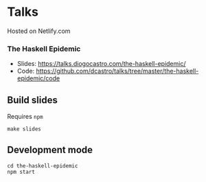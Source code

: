 # Talks

Hosted on Netlify.com

### The Haskell Epidemic
* Slides: https://talks.diogocastro.com/the-haskell-epidemic/
* Code: https://github.com/dcastro/talks/tree/master/the-haskell-epidemic/code

## Build slides

Requires `npm`

```
make slides
```

## Development mode

```
cd the-haskell-epidemic
npm start
```

